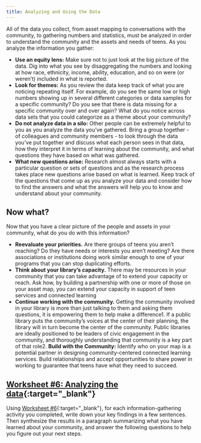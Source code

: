 ```yaml
---
title: Analyzing and Using the Data
---
```


All of the data you collect, from asset mapping to conversations with the community, to gathering numbers and statistics, must be analyzed in order to understand the community and the assets and needs of teens.  As you analyze the information you gather:

* **Use an equity lens:** Make sure not to just look at the big picture of the data. Dig into what you see by disaggregating the numbers and looking at how race, ethnicity, income, ability, education, and so on were (or weren’t) included in what is reported.
* **Look for themes:** As you review the data keep track of what you are noticing repeating itself. For example, do you see the same low or high numbers showing up in several different categories or data samples for a specific community? Do you see that there is data missing for a specific community over and over again?  What do you notice across data sets that you could categorize as a theme about your community?
* **Do not analyze data in a silo:** Other people can be extremely helpful to you as you analyze the data you’ve gathered. Bring a group together - of colleagues and community members - to look through the data you’ve put together and discuss what each person sees in that data, how they interpret it in terms of learning about the community, and what questions they have based on what was gathered.
* **What new questions arise:** Research almost always starts with a particular question or sets of questions and as the research process takes place new questions arise based on what is learned.  Keep track of the questions that come up as you analyze your data and consider how to find the answers and what the answers will help you to know and understand about your community.


## Now what?

Now that you have a clear picture of the people and assets in your community, what do you do with this information?

* **Reevaluate your priorities.** Are there groups of teens you aren’t reaching? Do they have needs or interests you aren’t meeting? Are there associations or institutions doing work similar enough to one of your programs that you can stop duplicating efforts.
* **Think about your library’s capacity.** There may be resources in your community that you can take advantage of to extend your capacity or reach. Ask how, by building a partnership with one or more of those on your asset map, you can extend your capacity in support of teen services and connected learning
* **Continue working with the community.** Getting the community involved in your library is more than just talking to them and asking them questions, it is empowering them to help make a difference1. If a public library puts the community’s voices at the center of their planning, the library will in turn become the center of the community. Public libraries are ideally positioned to be leaders of civic engagement in the community, and thoroughly understanding that community is a key part of that role2.
**Build with the Community:** Identify who on your map is a potential partner in designing community-centered connected learning services.  Build relationships and accept opportunities to share power in working to guarantee that teens have what they need to succeed.

<div class="callout activity" markdown="1">

## [Worksheet #6: Analyzing the data](https://docs.google.com/document/d/13FyfJr_D6-I2R6_OQhcj0SevTEdMySuy8lh_tLoUl0w/edit#heading=h.padjn2a0668g){:target="_blank"}

Using [Worksheet #6](https://docs.google.com/document/d/13FyfJr_D6-I2R6_OQhcj0SevTEdMySuy8lh_tLoUl0w/edit#heading=h.padjn2a0668g){:target="_blank"}, for each information-gathering activity you completed, write down your key findings in a few sentences. Then synthesize the results in a paragraph summarizing what you have learned about your community, and answer the following questions to help you figure out your next steps. 

</div>
